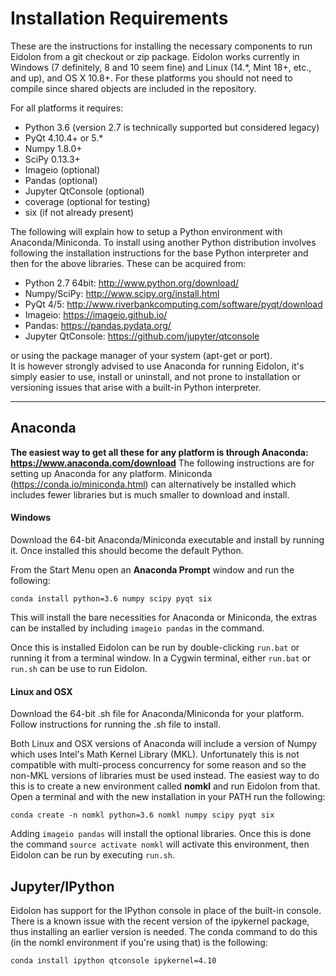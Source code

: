 # Installation Requirements

These are the instructions for installing the necessary components to run Eidolon from a git checkout or zip package.
Eidolon works currently in Windows (7 definitely, 8 and 10 seem fine) and Linux (14.\*, Mint 18+, etc., and up), and OS X 10.8+. 
For these platforms you should not need to compile since shared objects are included in the repository.

For all platforms it requires:
 * Python 3.6 (version 2.7 is technically supported but considered legacy)
 * PyQt 4.10.4+ or 5.*
 * Numpy 1.8.0+
 * SciPy 0.13.3+ 
 * Imageio (optional)
 * Pandas (optional)
 * Jupyter QtConsole (optional)
 * coverage (optional for testing)
 * six (if not already present)

The following will explain how to setup a Python environment with Anaconda/Miniconda. 
To install using another Python distribution involves following the installation instructions for the base Python interpreter
and then for the above libraries. These can be acquired from:

 * Python 2.7 64bit: http://www.python.org/download/
 * Numpy/SciPy: http://www.scipy.org/install.html 
 * PyQt 4/5: http://www.riverbankcomputing.com/software/pyqt/download
 * Imageio: https://imageio.github.io/
 * Pandas: https://pandas.pydata.org/
 * Jupyter QtConsole: https://github.com/jupyter/qtconsole
 
or using the package manager of your system (apt-get or port).  
It is however strongly advised to use Anaconda for running Eidolon, it's simply easier to use, install or uninstall, and not
prone to installation or versioning issues that arise with a built-in Python interpreter.
 
----

## Anaconda
 
**The easiest way to get all these for any platform is through Anaconda: https://www.anaconda.com/download**
The following instructions are for setting up Anaconda for any platform. 
Miniconda (https://conda.io/miniconda.html) can alternatively be installed which includes fewer libraries but is much smaller to download and install.

#### Windows

Download the 64-bit Anaconda/Miniconda executable and install by running it. Once installed this should become the default Python. 

From the Start Menu open an **Anaconda Prompt** window and run the following:

    conda install python=3.6 numpy scipy pyqt six
    
This will install the bare necessities for Anaconda or Miniconda, the extras can be installed by including `imageio pandas`
in the command.

Once this is installed Eidolon can be run by double-clicking `run.bat` or running it from a terminal window.
In a Cygwin terminal, either `run.bat` or `run.sh` can be use to run Eidolon. 

#### Linux and OSX

Download the 64-bit .sh file for Anaconda/Miniconda for your platform. Follow instructions for running the .sh file to install. 

Both Linux and OSX versions of Anaconda will include a version of Numpy which uses Intel's Math Kernel Library (MKL). 
Unfortunately this is not compatible with multi-process concurrency for some reason and so the non-MKL versions of libraries
must be used instead. The easiest way to do this is to create a new environment called **nomkl** and run Eidolon from that.
Open a terminal and with the new installation in your PATH run the following:

    conda create -n nomkl python=3.6 nomkl numpy scipy pyqt six

Adding `imageio pandas` will install the optional libraries.
Once this is done the command `source activate nomkl` will activate this environment, then Eidolon can be run by executing `run.sh`.

## Jupyter/IPython

Eidolon has support for the IPython console in place of the built-in console. There is a known issue with the recent version of the
ipykernel package, thus installing an earlier version is needed. The conda command to do this (in the nomkl environment
if you're using that) is the following:

    conda install ipython qtconsole ipykernel=4.10
    